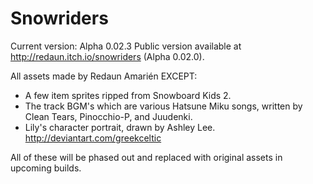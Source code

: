 # Snowriders

Current version: Alpha 0.02.3
Public version available at http://redaun.itch.io/snowriders (Alpha 0.02.0).

All assets made by Redaun Amarién EXCEPT:
-  A few item sprites ripped from Snowboard Kids 2.
-  The track BGM's which are various Hatsune Miku songs, written by Clean Tears, Pinocchio-P, and Juudenki.
-  Lily's character portrait, drawn by Ashley Lee. http://deviantart.com/greekceltic

All of these will be phased out and replaced with original assets in upcoming builds.
